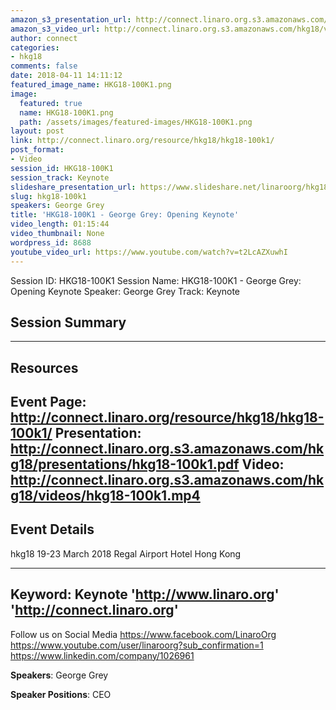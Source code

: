 ```yaml
---
amazon_s3_presentation_url: http://connect.linaro.org.s3.amazonaws.com/hkg18/presentations/hkg18-100k1.pdf
amazon_s3_video_url: http://connect.linaro.org.s3.amazonaws.com/hkg18/videos/hkg18-100k1.mp4
author: connect
categories:
- hkg18
comments: false
date: 2018-04-11 14:11:12
featured_image_name: HKG18-100K1.png
image:
  featured: true
  name: HKG18-100K1.png
  path: /assets/images/featured-images/HKG18-100K1.png
layout: post
link: http://connect.linaro.org/resource/hkg18/hkg18-100k1/
post_format:
- Video
session_id: HKG18-100K1
session_track: Keynote
slideshare_presentation_url: https://www.slideshare.net/linaroorg/hkg18100k1-george-grey-opening-keynote
slug: hkg18-100k1
speakers: George Grey
title: 'HKG18-100K1 - George Grey: Opening Keynote'
video_length: 01:15:44
video_thumbnail: None
wordpress_id: 8688
youtube_video_url: https://www.youtube.com/watch?v=t2LcAZXuwhI
---
```


Session ID: HKG18-100K1
Session Name: HKG18-100K1 - George Grey: Opening Keynote
Speaker: George Grey
Track: Keynote

## Session Summary

---------------------------------------------------
## Resources
Event Page: http://connect.linaro.org/resource/hkg18/hkg18-100k1/
Presentation: http://connect.linaro.org.s3.amazonaws.com/hkg18/presentations/hkg18-100k1.pdf
Video: http://connect.linaro.org.s3.amazonaws.com/hkg18/videos/hkg18-100k1.mp4
---------------------------------------------------
## Event Details
hkg18
19-23 March 2018
Regal Airport Hotel Hong Kong

---------------------------------------------------
Keyword: Keynote
'http://www.linaro.org'
'http://connect.linaro.org'
---------------------------------------------------
Follow us on Social Media
https://www.facebook.com/LinaroOrg
https://www.youtube.com/user/linaroorg?sub_confirmation=1
https://www.linkedin.com/company/1026961

**Speakers**: George Grey

**Speaker Positions**: CEO